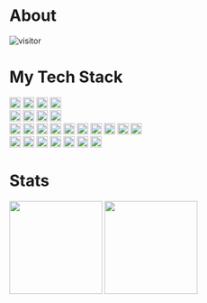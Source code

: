 # About

  <!-- <p>kyle，中国杭州</p>
  <p>涉猎跨端技术方向，前端工程化，前端性能优化，小程序框架</p> -->

![visitor](https://visitor-badge.laobi.icu/badge?page_id=yhtml5.yhtml5.README.md)

# My Tech Stack

<div class='stack'>

<img height="20px" alt="HTML5" src="https://img.shields.io/badge/html5-%23E34F26.svg?style=for-the-badge&logo=html5&logoColor=white"/>
<img height="20px" alt="CSS3" src="https://img.shields.io/badge/css3-%231572B6.svg?style=for-the-badge&logo=css3&logoColor=white"/>
<img height="20px" alt="JavaScript" src="https://img.shields.io/badge/javascript-%23323330.svg?style=for-the-badge&logo=javascript&logoColor=%23F7DF1E"/>
<img height="20px" alt="TypeScript" src="https://img.shields.io/badge/typescript-%23007ACC.svg?style=for-the-badge&logo=typescript&logoColor=white"/>
<br/>

<img height="20px" alt="React" src="https://img.shields.io/badge/react-%2320232a.svg?style=for-the-badge&logo=react&logoColor=%2361DAFB"/>
<img height="20px" alt="Vuejs" src="https://img.shields.io/badge/vuejs-%2335495e.svg?style=for-the-badge&logo=vuedotjs&logoColor=%234FC08D"/>
<img height="20px" alt="Redux" src="https://img.shields.io/badge/redux-%23593d88.svg?style=for-the-badge&logo=redux&logoColor=white"/>
<img height="20px" alt="Taro" src="https://img.shields.io/badge/Taro-%23007ACC.svg?style=for-the-badge&logo=react&logoColor=white"/>
<br/>

<img height="20px" alt="NodeJS" src="https://img.shields.io/badge/node.js-6DA55F?style=for-the-badge&logo=node.js&logoColor=white"/>
<img height="20px" alt="NPM" src="https://img.shields.io/badge/NPM-%23CB3837.svg?style=for-the-badge&logo=npm&logoColor=white"/>
<img height="20px" alt="Webpack" src="https://img.shields.io/badge/webpack-%238DD6F9.svg?style=for-the-badge&logo=webpack&logoColor=black"/>
<img height="20px" alt="RollupJS" src="https://img.shields.io/badge/RollupJS-ef3335?style=for-the-badge&logo=rollup.js&logoColor=white"/>
<img height="20px" alt="Gulp" src="https://img.shields.io/badge/GULP-%23CF4647.svg?style=for-the-badge&logo=gulp&logoColor=white"/>
<img height="20px" alt="ESLint" src="https://img.shields.io/badge/ESLint-4B3263?style=for-the-badge&logo=eslint&logoColor=white"/>
<img height="20px" alt="SASS" src="https://img.shields.io/badge/SASS-hotpink.svg?style=for-the-badge&logo=SASS&logoColor=white"/>
<img height="20px" alt="postcss" src="https://img.shields.io/badge/postcss-DD3A0A?style=for-the-badge&logo=postcss&logoColor=white"/>
<img height="20px" alt="Less" src="https://img.shields.io/badge/less-2B4C80?style=for-the-badge&logo=less&logoColor=white"/>
<img height="20px" alt="Jest" src="https://img.shields.io/badge/-jest-%23C21325?style=for-the-badge&logo=jest&logoColor=white"/>
<br/>

<img height="20px" alt="Nginx" src="https://img.shields.io/badge/nginx-%23009639.svg?style=for-the-badge&logo=nginx&logoColor=white"/>
<img height="20px" alt="Git" src="https://img.shields.io/badge/git-%23F05033.svg?style=for-the-badge&logo=git&logoColor=white"/>
<img height="20px" alt="ShellScript" src="https://img.shields.io/badge/shell_script-%23121011.svg?style=for-the-badge&logo=gnu-bash&logoColor=white"/>
<img height="20px" alt="Express" src="https://img.shields.io/badge/express.js-%23404d59.svg?style=for-the-badge&logo=express&logoColor=%2361DAFB"/>
<img height="20px" alt="MongoDB" src="https://img.shields.io/badge/MongoDB-%234ea94b.svg?style=for-the-badge&logo=mongodb&logoColor=white"/>
<img height="20px" alt="Docker" src="https://img.shields.io/badge/docker-%230db7ed.svg?style=for-the-badge&logo=docker&logoColor=white"/>
<img height="20px" alt="Docker" src="https://img.shields.io/badge/微信云开发-%2307c160.svg?style=for-the-badge&logo=&logoColor=white"/>

</div>

# Stats

<div>
    <img
      src="https://github-readme-stats.vercel.app/api?username=yhtml5&theme=light&show_icons=true&include_all_commits=true"
      height="165"
    />
    <img
      src="https://github-readme-stats.vercel.app/api/top-langs/?username=yhtml5&layout=compact&theme=light"
      height="165"
    />
</div>

<!-- https://github.com/Ileriayo/markdown-badges -->
<!-- https://github.com/alexandresanlim/Badges4-README.md-Profile -->
